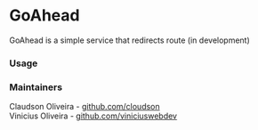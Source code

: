GoAhead
=================

GoAhead is a simple service that redirects route (in development)

### Usage



### Maintainers

Claudson Oliveira - [github.com/cloudson](github.com/cloudson)  
Vinicius Oliveira - [github.com/viniciuswebdev](github.com/viniciuswebdev)